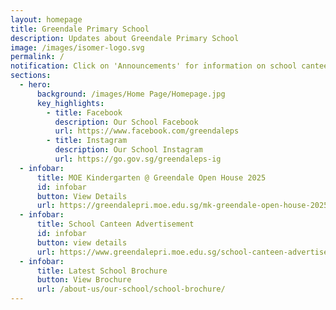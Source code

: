 ```yaml
---
layout: homepage
title: Greendale Primary School
description: Updates about Greendale Primary School
image: /images/isomer-logo.svg
permalink: /
notification: Click on 'Announcements' for information on school canteen stall application.
sections:
  - hero:
      background: /images/Home Page/Homepage.jpg
      key_highlights:
        - title: Facebook
          description: Our School Facebook
          url: https://www.facebook.com/greendaleps
        - title: Instagram
          description: Our School Instagram
          url: https://go.gov.sg/greendaleps-ig
  - infobar:
      title: MOE Kindergarten @ Greendale Open House 2025
      id: infobar
      button: View Details
      url: https://greendalepri.moe.edu.sg/mk-greendale-open-house-2025/
  - infobar:
      title: School Canteen Advertisement
      id: infobar
      button: view details
      url: https://www.greendalepri.moe.edu.sg/school-canteen-advertisement/
  - infobar:
      title: Latest School Brochure
      button: View Brochure
      url: /about-us/our-school/school-brochure/
---
```

